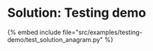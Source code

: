# Solution: Testing demo

{% embed include file="src/examples/testing-demo/test_solution_anagram.py" %}


